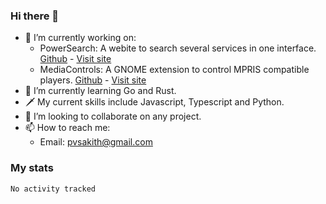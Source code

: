 ### Hi there 👋

- 🔭 I’m currently working on:
    - PowerSearch: A webite to search several services in one interface. [Github](https://github.com/cliffniff/power-search) - [Visit site](https://powersearch.vercel.app/)
    - MediaControls: A GNOME extension to control MPRIS compatible players. [Github](https://github.com/cliffniff/MediaControls) - [Visit site](https://extensions.gnome.org/extension/4470/media-controls/)
- 🌱 I’m currently learning Go and Rust.
- 🗡️ My current skills include Javascript, Typescript and Python.
- 👯 I’m looking to collaborate on any project.
- 📫 How to reach me: 
    - Email: <pvsakith@gmail.com>

### My stats

<!--START_SECTION:waka-->

```text
No activity tracked
```

<!--END_SECTION:waka-->
